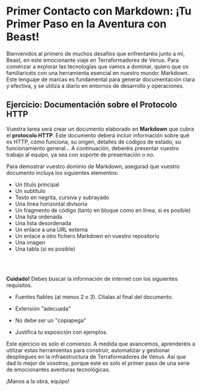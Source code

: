 # Primer Contacto con Markdown: ¡Tu Primer Paso en la Aventura con Beast!

Bienvenidos al primero de muchos desafíos que enfrentaréis junto a mí, Beast, en este emocionante viaje en Terraformadores de Venus. Para comenzar a explorar las tecnologías que vamos a dominar, quiero que os familiaricéis con una herramienta esencial en nuestro mundo: Markdown. Este lenguaje de marcas es fundamental para generar documentación clara y efectiva, y se utiliza a diario en entornos de desarrollo y operaciones.

## Ejercicio: Documentación sobre el Protocolo HTTP

Vuestra tarea será crear un documento elaborado en **Markdown** que cubra el **protocolo HTTP**. Este documento deberá incluir información sobre qué es HTTP, cómo funciona, su origen, detalles de códigos de estado, su funcionamiento general... A continuación, deberéis presentar vuestro trabajo al equipo, ya sea con soporte de presentación o no.

Para demostrar vuestro dominio de Markdown, asegurad que vuestro documento incluya los siguientes elementos:
- Un título principal
- Un subtítulo
- Texto en negrita, cursiva y subrayado
- Una línea horizontal divisoria
- Un fragmento de código (tanto en bloque como en línea, si es posible)
- Una lista ordenada
- Una lista desordenada
- Un enlace a una URL externa
- Un enlace a otro fichero Markdown en vuestro repositorio
- Una imagen
- Una tabla (si es posible)


<br>
<br>

**Cuidado!** Debes buscar la información de internet con los siguientes requisitos.

- Fuentes fiables (al menos 2 o 3). Cítalas al final del documento.

- Extensión "adecuada"

- No debe ser un "copiapega"

- Justifica tu exposición con ejemplos.

Este ejercicio es solo el comienzo. A medida que avancemos, aprenderéis a utilizar estas herramientas para construir, automatizar y gestionar despliegues en la infraestructura de Terraformadores de Venus. Así que dad lo mejor de vosotros, porque este es solo el primer paso de una serie de emocionantes aventuras tecnológicas.

¡Manos a la obra, equipo!